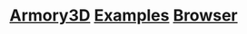 # [Armory3D](https://github.com/armory3d/armory_examples) [Examples](https://github.com/armory3d/armory_examples) [Browser](https://disktree.net/app/armory_examples_browser/)
